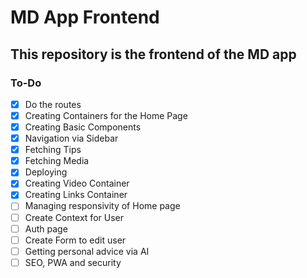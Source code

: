 # MD App Frontend

## This repository is the frontend of the MD app

### To-Do

- [x] Do the routes
- [x] Creating Containers for the Home Page
- [X] Creating Basic Components
- [X] Navigation via Sidebar
- [X] Fetching Tips
- [X] Fetching Media
- [X] Deploying
- [X] Creating Video Container
- [X] Creating Links Container
- [ ] Managing responsivity of Home page
- [ ] Create Context for User
- [ ] Auth page
- [ ] Create Form to edit user
- [ ] Getting personal advice via AI
- [ ] SEO, PWA and security

